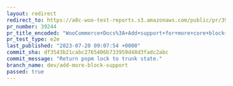 ```yaml
---
layout: redirect
redirect_to: https://a8c-woo-test-reports.s3.amazonaws.com/public/pr/39244/e2e/index.html
pr_number: 39244
pr_title_encoded: "WooCommerce+Docs%3A+Add+support+for+more+core+block+conversion"
pr_test_type: e2e
last_published: "2023-07-20 09:07:54 +0000"
commit_sha: df3543b21cabc2765406b733959d48d3fadc2abc
commit_message: "Return pnpm lock to trunk state."
branch_name: dev/add-more-block-support
passed: true
---
```

